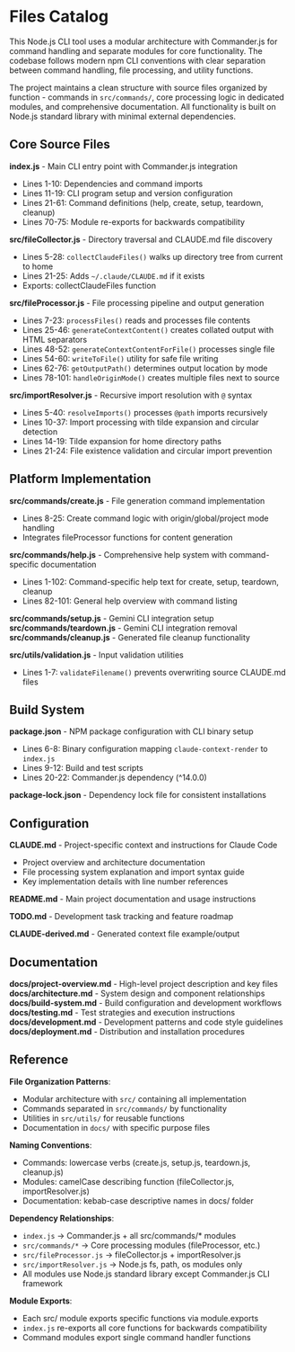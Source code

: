 <!-- Generated: 2025-07-13 10:55:49 UTC -->

# Files Catalog

This Node.js CLI tool uses a modular architecture with Commander.js for command handling and separate modules for core functionality. The codebase follows modern npm CLI conventions with clear separation between command handling, file processing, and utility functions.

The project maintains a clean structure with source files organized by function - commands in `src/commands/`, core processing logic in dedicated modules, and comprehensive documentation. All functionality is built on Node.js standard library with minimal external dependencies.

## Core Source Files

**index.js** - Main CLI entry point with Commander.js integration
- Lines 1-10: Dependencies and command imports
- Lines 11-19: CLI program setup and version configuration
- Lines 21-61: Command definitions (help, create, setup, teardown, cleanup)
- Lines 70-75: Module re-exports for backwards compatibility

**src/fileCollector.js** - Directory traversal and CLAUDE.md file discovery
- Lines 5-28: `collectClaudeFiles()` walks up directory tree from current to home
- Lines 21-25: Adds `~/.claude/CLAUDE.md` if it exists
- Exports: collectClaudeFiles function

**src/fileProcessor.js** - File processing pipeline and output generation
- Lines 7-23: `processFiles()` reads and processes file contents
- Lines 25-46: `generateContextContent()` creates collated output with HTML separators
- Lines 48-52: `generateContextContentForFile()` processes single file
- Lines 54-60: `writeToFile()` utility for safe file writing
- Lines 62-76: `getOutputPath()` determines output location by mode
- Lines 78-101: `handleOriginMode()` creates multiple files next to source

**src/importResolver.js** - Recursive import resolution with `@` syntax
- Lines 5-40: `resolveImports()` processes `@path` imports recursively
- Lines 10-37: Import processing with tilde expansion and circular detection
- Lines 14-19: Tilde expansion for home directory paths
- Lines 21-24: File existence validation and circular import prevention

## Platform Implementation

**src/commands/create.js** - File generation command implementation
- Lines 8-25: Create command logic with origin/global/project mode handling
- Integrates fileProcessor functions for content generation

**src/commands/help.js** - Comprehensive help system with command-specific documentation
- Lines 1-102: Command-specific help text for create, setup, teardown, cleanup
- Lines 82-101: General help overview with command listing

**src/commands/setup.js** - Gemini CLI integration setup
**src/commands/teardown.js** - Gemini CLI integration removal
**src/commands/cleanup.js** - Generated file cleanup functionality

**src/utils/validation.js** - Input validation utilities
- Lines 1-7: `validateFilename()` prevents overwriting source CLAUDE.md files

## Build System

**package.json** - NPM package configuration with CLI binary setup
- Lines 6-8: Binary configuration mapping `claude-context-render` to `index.js`
- Lines 9-12: Build and test scripts
- Lines 20-22: Commander.js dependency (^14.0.0)

**package-lock.json** - Dependency lock file for consistent installations

## Configuration

**CLAUDE.md** - Project-specific context and instructions for Claude Code
- Project overview and architecture documentation
- File processing system explanation and import syntax guide
- Key implementation details with line number references

**README.md** - Main project documentation and usage instructions

**TODO.md** - Development task tracking and feature roadmap

**CLAUDE-derived.md** - Generated context file example/output

## Documentation

**docs/project-overview.md** - High-level project description and key files
**docs/architecture.md** - System design and component relationships  
**docs/build-system.md** - Build configuration and development workflows
**docs/testing.md** - Test strategies and execution instructions
**docs/development.md** - Development patterns and code style guidelines
**docs/deployment.md** - Distribution and installation procedures

## Reference

**File Organization Patterns**:
- Modular architecture with `src/` containing all implementation
- Commands separated in `src/commands/` by functionality
- Utilities in `src/utils/` for reusable functions
- Documentation in `docs/` with specific purpose files

**Naming Conventions**:
- Commands: lowercase verbs (create.js, setup.js, teardown.js, cleanup.js)
- Modules: camelCase describing function (fileCollector.js, importResolver.js)
- Documentation: kebab-case descriptive names in docs/ folder

**Dependency Relationships**:
- `index.js` → Commander.js + all src/commands/* modules
- `src/commands/*` → Core processing modules (fileProcessor, etc.)
- `src/fileProcessor.js` → fileCollector.js + importResolver.js
- `src/importResolver.js` → Node.js fs, path, os modules only
- All modules use Node.js standard library except Commander.js CLI framework

**Module Exports**:
- Each src/ module exports specific functions via module.exports
- `index.js` re-exports all core functions for backwards compatibility
- Command modules export single command handler functions